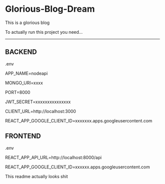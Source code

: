 # Glorious-Blog-Dream
This is a glorious blog



To actually run this project you need...


--------------------------------------------
BACKEND
-------------------------------------------------------------------------
.env

APP_NAME=nodeapi

MONGO_URI=xxxx

PORT=8000

JWT_SECRET=xxxxxxxxxxxxxxx

CLIENT_URL=http://localhost:3000

REACT_APP_GOOGLE_CLIENT_ID=xxxxxxx.apps.googleusercontent.com


FRONTEND
--------------------------------------------------
.env

REACT_APP_API_URL=http://localhost:8000/api

REACT_APP_GOOGLE_CLIENT_ID=xxxxxx.apps.googleusercontent.com

This readme actually looks shit

